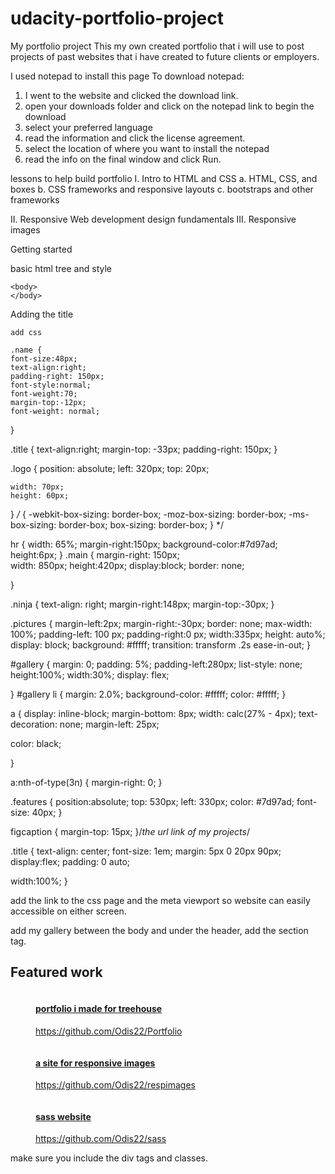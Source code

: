 # udacity-portfolio-project
My portfolio project
This my own created portfolio that i will use to post projects of past websites that i have created to future clients or employers. 

I used notepad to install this page
To download notepad: 
1. I went to the website and clicked the download link. 
2. open your downloads folder and click on the notepad link to begin the download
3. select your preferred language
4. read the information and click the license agreement.
5. select the location of where you want to install the notepad
6. read the info on the final window and click Run. 

lessons to help build portfolio
I. Intro to HTML and CSS
a. HTML, CSS, and boxes
b. CSS frameworks and responsive layouts
c. bootstraps and other frameworks

II. Responsive Web development design fundamentals
III. Responsive images


Getting started

basic html tree and style

<!DOCTYPE HTML>
<html>
    <head>
    </head>

    <body>
    </body>
</html>

Adding the title

<head>
        <title>My portfolio</title>
    </head>
    
    add css
    
    .name {
	font-size:48px;
	text-align:right;
	padding-right: 150px;
	font-style:normal;
	font-weight:70;
	margin-top:-12px;
	font-weight: normal;
}

.title {
	text-align:right;
	margin-top: -33px;
	padding-right: 150px;
}

.logo {
	position: absolute;
	left: 320px;
	top: 20px;
	
	width: 70px;
	height: 60px;
}
*/* {
    -webkit-box-sizing: border-box;
    -moz-box-sizing: border-box;
    -ms-box-sizing: border-box;
    box-sizing: border-box;
} */



hr {
	width: 65%;
	margin-right:150px;
	background-color:#7d97ad;
	height:6px;
}
.main {
margin-right: 150px;	
 width: 850px;
 height:420px;
 display:block;
 border: none;
 
 
}

.ninja {
	text-align: right;
	margin-right:148px;
	margin-top:-30px;
}

.pictures {
  margin-left:2px;
  margin-right:-30px;
  border: none;
  max-width: 100%;
  padding-left: 100 px;
  padding-right:0 px;
  width:335px;
  height: auto%;
  display: block;
  background: #fffff;
  transition: transform .2s ease-in-out;
}

#gallery {
  margin: 0;
  padding: 5%;
  padding-left:280px;
  list-style: none;
  height:100%;
  width:30%;
  display: flex;
  
  
}
#gallery li {
  margin: 2.0%;
  background-color: #fffff;
  color: #fffff;
}

a {
  display: inline-block;
  margin-bottom: 8px;
  width: calc(27% - 4px);
  text-decoration: none;
  margin-left: 25px;
  
  color: black;
  
}

a:nth-of-type(3n) {
  margin-right: 0;
}

.features {
	position:absolute;
	top: 530px;
	left: 330px;
	color: #7d97ad;
	font-size: 40px;
}

figcaption {
  margin-top: 15px;
}/*the url link of my projects*/

.title {
  text-align: center;
  font-size: 1em;
  margin: 5px 0 20px 90px;
  display:flex;
  padding: 0 auto;
 
  width:100%;
}

add the link to the css page and the meta viewport so website can easily accessible on either screen.

<!DOCTYPE html>
<html>
<head>
<link rel="stylesheet" type="text/css" href="css\styles.css">
 <meta name="viewport" content="width=device-width, initial-scale=1.0">
<meta name="viewport" content="user-scalable=0, initial-scale=1.0">
<title>My portfolio</title>
</head>


add my gallery
between the body and under the header, add the section tag.
<section>

<h2 class="features">Featured work</h2>
<div id ="gallery">
  <a href="images/portfolio-1.png" class="pictures">
    <figure>
      <img src="images/portfolio-1.png" class="pictures" alt="">
	  <h4 class="title">portfolio i made for treehouse</h4>
      <figcaption>https://github.com/Odis22/Portfolio</figcaption>
    </figure>
  </a>
  <a href="images/portfolio-2.png" class="pictures">
    <figure>
      <img src="images/portfolio-2.png" class="pictures" alt="">
	 <h4 class="title">a site for responsive images</h4>
     <figcaption>https://github.com/Odis22/respimages</figcaption>
    </figure>
  </a>
  <a href="images/portfolio-3.png" class="pictures">
    <figure>
      <img src="images/portfolio-3.png" class="pictures" alt="">
	  <h4 class="title">sass website</h4>
      <figcaption>https://github.com/Odis22/sass</figcaption>
    </figure>
  </a>
  </div>
  </section>
  
  make sure you include the div tags and classes. 

    

